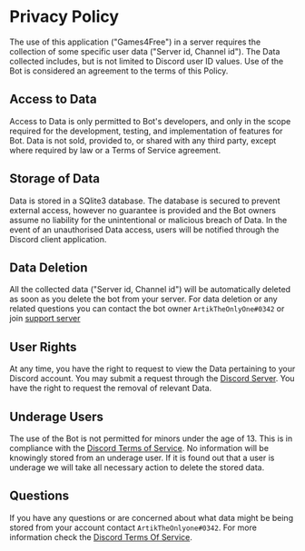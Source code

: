 # Privacy Policy

The use of this application ("Games4Free") in a server requires the collection of some specific user data ("Server id, Channel id"). The Data collected includes, but is not limited to Discord user ID values. Use of the Bot is considered an agreement to the terms of this Policy. 

## Access to Data

Access to Data is only permitted to Bot's developers, and only in the scope required for the development, testing, and implementation of features for Bot. Data is not sold, provided to, or shared with any third party, except where required by law or a Terms of Service agreement.

## Storage of Data

Data is stored in a SQlite3 database. The database is secured to prevent external access, however no guarantee is provided and the Bot owners assume no liability for the unintentional or malicious breach of Data. In the event of an unauthorised Data access, users will be notified through the Discord client application.

## Data Deletion

All the collected data ("Server id, Channel id") will be automatically deleted as soon as you delete the bot from your server. For data deletion or any related questions you can contact the bot owner `ArtikTheOnlyOne#0342` or join [support server](https://discord.gg/fWFMRmagkt)

## User Rights

At any time, you have the right to request to view the Data pertaining to your Discord account. You may submit a request through the [Discord Server](https://discord.gg/fWFMRmagkt). You have the right to request the removal of relevant Data.

## Underage Users

The use of the Bot is not permitted for minors under the age of 13. This is in compliance with the [Discord Terms of Service](https://discord.com/terms). No information will be knowingly stored from an underage user. If it is found out that a user is underage we will take all necessary action to delete the stored data.

## Questions

If you have any questions or are concerned about what data might be being stored from your account contact `ArtikTheOnlyone#0342`. For more information check the [Discord Terms Of Service](https://discord.com/terms).
